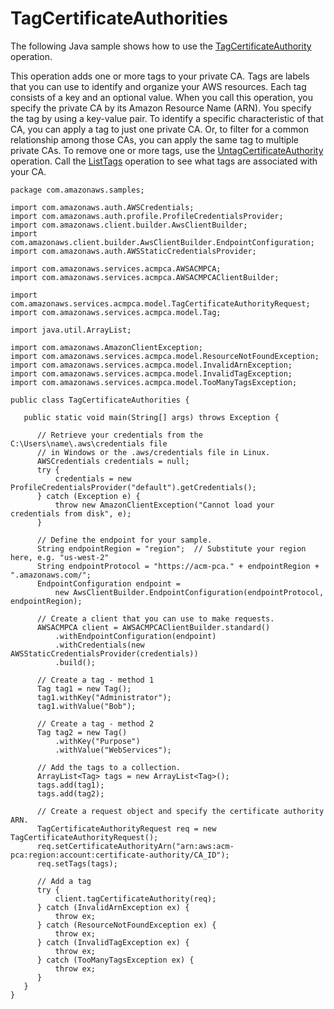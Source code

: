 # TagCertificateAuthorities<a name="JavaApi-TagPCA"></a>

The following Java sample shows how to use the [TagCertificateAuthority](https://docs.aws.amazon.com/acm-pca/latest/APIReference/API_TagCertificateAuthority.html.html) operation\.

This operation adds one or more tags to your private CA\. Tags are labels that you can use to identify and organize your AWS resources\. Each tag consists of a key and an optional value\. When you call this operation, you specify the private CA by its Amazon Resource Name \(ARN\)\. You specify the tag by using a key\-value pair\. To identify a specific characteristic of that CA, you can apply a tag to just one private CA\. Or, to filter for a common relationship among those CAs, you can apply the same tag to multiple private CAs\. To remove one or more tags, use the [UntagCertificateAuthority](https://docs.aws.amazon.com/acm-pca/latest/APIReference/API_UntagCertificateAuthority.html) operation\. Call the [ListTags](https://docs.aws.amazon.com/acm-pca/latest/APIReference/API_ListTags.html) operation to see what tags are associated with your CA\.

```
package com.amazonaws.samples;

import com.amazonaws.auth.AWSCredentials;
import com.amazonaws.auth.profile.ProfileCredentialsProvider;
import com.amazonaws.client.builder.AwsClientBuilder;
import com.amazonaws.client.builder.AwsClientBuilder.EndpointConfiguration;
import com.amazonaws.auth.AWSStaticCredentialsProvider;

import com.amazonaws.services.acmpca.AWSACMPCA;
import com.amazonaws.services.acmpca.AWSACMPCAClientBuilder;

import com.amazonaws.services.acmpca.model.TagCertificateAuthorityRequest;
import com.amazonaws.services.acmpca.model.Tag;

import java.util.ArrayList;

import com.amazonaws.AmazonClientException;
import com.amazonaws.services.acmpca.model.ResourceNotFoundException;
import com.amazonaws.services.acmpca.model.InvalidArnException;
import com.amazonaws.services.acmpca.model.InvalidTagException;
import com.amazonaws.services.acmpca.model.TooManyTagsException;

public class TagCertificateAuthorities {

   public static void main(String[] args) throws Exception {

      // Retrieve your credentials from the C:\Users\name\.aws\credentials file
      // in Windows or the .aws/credentials file in Linux.
      AWSCredentials credentials = null;
      try {
          credentials = new ProfileCredentialsProvider("default").getCredentials();
      } catch (Exception e) {
          throw new AmazonClientException("Cannot load your credentials from disk", e);
      }

      // Define the endpoint for your sample.
      String endpointRegion = "region";  // Substitute your region here, e.g. "us-west-2"
      String endpointProtocol = "https://acm-pca." + endpointRegion + ".amazonaws.com/";
      EndpointConfiguration endpoint =
          new AwsClientBuilder.EndpointConfiguration(endpointProtocol, endpointRegion);

      // Create a client that you can use to make requests.
      AWSACMPCA client = AWSACMPCAClientBuilder.standard()
          .withEndpointConfiguration(endpoint)
          .withCredentials(new AWSStaticCredentialsProvider(credentials))
          .build();

      // Create a tag - method 1
      Tag tag1 = new Tag();
      tag1.withKey("Administrator");
      tag1.withValue("Bob");

      // Create a tag - method 2
      Tag tag2 = new Tag()
          .withKey("Purpose")
          .withValue("WebServices");

      // Add the tags to a collection.
      ArrayList<Tag> tags = new ArrayList<Tag>();
      tags.add(tag1);
      tags.add(tag2);

      // Create a request object and specify the certificate authority ARN.
      TagCertificateAuthorityRequest req = new TagCertificateAuthorityRequest();
      req.setCertificateAuthorityArn("arn:aws:acm-pca:region:account:certificate-authority/CA_ID");
      req.setTags(tags);

      // Add a tag
      try {
          client.tagCertificateAuthority(req);
      } catch (InvalidArnException ex) {
          throw ex;
      } catch (ResourceNotFoundException ex) {
          throw ex;
      } catch (InvalidTagException ex) {
          throw ex;
      } catch (TooManyTagsException ex) {
          throw ex;
      }
   }
}
```